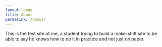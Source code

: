 ```yaml
---
layout: page
title: About
permalink: /about/
---
```


This is the test site of me, a student trying to build a make-shift site to be able to say he knows how to do it in practice and not just on paper.
